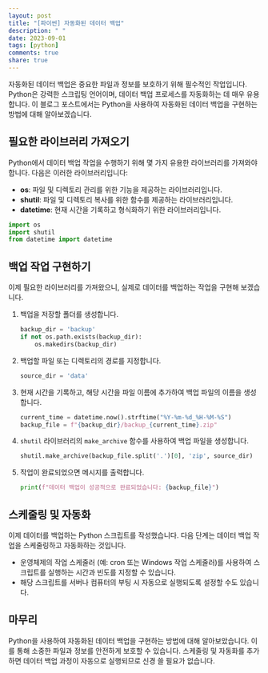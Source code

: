 ```yaml
---
layout: post
title: "[파이썬] 자동화된 데이터 백업"
description: " "
date: 2023-09-01
tags: [python]
comments: true
share: true
---
```


자동화된 데이터 백업은 중요한 파일과 정보를 보호하기 위해 필수적인 작업입니다. Python은 강력한 스크립팅 언어이며, 데이터 백업 프로세스를 자동화하는 데 매우 유용합니다. 이 블로그 포스트에서는 Python을 사용하여 자동화된 데이터 백업을 구현하는 방법에 대해 알아보겠습니다.

## 필요한 라이브러리 가져오기

Python에서 데이터 백업 작업을 수행하기 위해 몇 가지 유용한 라이브러리를 가져와야 합니다. 다음은 이러한 라이브러리입니다:

- **os**: 파일 및 디렉토리 관리를 위한 기능을 제공하는 라이브러리입니다.
- **shutil**: 파일 및 디렉토리 복사를 위한 함수를 제공하는 라이브러리입니다.
- **datetime**: 현재 시간을 기록하고 형식화하기 위한 라이브러리입니다.

```python
import os
import shutil
from datetime import datetime
```

## 백업 작업 구현하기

이제 필요한 라이브러리를 가져왔으니, 실제로 데이터를 백업하는 작업을 구현해 보겠습니다.

1. 백업을 저장할 폴더를 생성합니다.

   ```python
   backup_dir = 'backup'
   if not os.path.exists(backup_dir):
       os.makedirs(backup_dir)
   ```

2. 백업할 파일 또는 디렉토리의 경로를 지정합니다.

   ```python
   source_dir = 'data'
   ```

3. 현재 시간을 기록하고, 해당 시간을 파일 이름에 추가하여 백업 파일의 이름을 생성합니다.

   ```python
   current_time = datetime.now().strftime("%Y-%m-%d_%H-%M-%S")
   backup_file = f"{backup_dir}/backup_{current_time}.zip"
   ```

4. `shutil` 라이브러리의 `make_archive` 함수를 사용하여 백업 파일을 생성합니다.

   ```python
   shutil.make_archive(backup_file.split('.')[0], 'zip', source_dir)
   ```

5. 작업이 완료되었으면 메시지를 출력합니다.

   ```python
   print(f"데이터 백업이 성공적으로 완료되었습니다: {backup_file}")
   ```

## 스케줄링 및 자동화

이제 데이터를 백업하는 Python 스크립트를 작성했습니다. 다음 단계는 데이터 백업 작업을 스케줄링하고 자동화하는 것입니다.

- 운영체제의 작업 스케줄러 (예: cron 또는 Windows 작업 스케줄러)를 사용하여 스크립트를 실행하는 시간과 빈도를 지정할 수 있습니다.
- 해당 스크립트를 서버나 컴퓨터의 부팅 시 자동으로 실행되도록 설정할 수도 있습니다.

## 마무리

Python을 사용하여 자동화된 데이터 백업을 구현하는 방법에 대해 알아보았습니다. 이를 통해 소중한 파일과 정보를 안전하게 보호할 수 있습니다. 스케줄링 및 자동화를 추가하면 데이터 백업 과정이 자동으로 실행되므로 신경 쓸 필요가 없습니다.